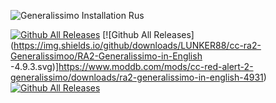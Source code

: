 ![Generalissimo Installation Rus](https://user-images.githubusercontent.com/78301641/111901237-cd809800-8a47-11eb-8fbe-ef6185dfb16c.png)

[![Github All Releases](https://img.shields.io/github/downloads/LUNKER88/cc-ra2-Generalissimoo/total.svg)](https://github.com/LUNKER88/cc-ra2-Generalissimoo/releases)
[![Github All Releases](https://img.shields.io/github/downloads/LUNKER88/cc-ra2-Generalissimoo/RA2-Generalissimo-in-English -4.9.3.svg)]https://www.moddb.com/mods/cc-red-alert-2-generalissimo/downloads/ra2-generalissimo-in-english-4931)
[![Github All Releases](https://img.shields.io/github/downloads/LUNKER88/cc-ra2-Generalissimoo/RA2-Generalissimo-In-Russian-4.9.3.svg)](https://www.moddb.com/mods/cc-red-alert-2-generalissimo/downloads/ra2-generalissimo-in-russian-493)
